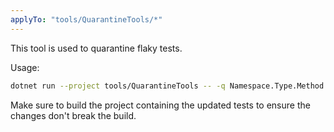 ```yaml
---
applyTo: "tools/QuarantineTools/*"
---
```


This tool is used to quarantine flaky tests.

Usage:

```bash
dotnet run --project tools/QuarantineTools -- -q Namespace.Type.Method -i https://issue.url
```

Make sure to build the project containing the updated tests to ensure the changes don't break the build.
